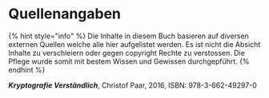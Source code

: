 # Quellenangaben

{% hint style="info" %}
Die Inhalte in diesem Buch basieren auf diversen externen Quellen welche alle hier aufgelistet werden. Es ist nicht die Absicht Inhalte zu verschleiern oder gegen copyright Rechte zu verstossen. Die Pflege wurde somit mit bestem Wissen und Gewissen durchgepführt.
{% endhint %}

_**Kryptografie Verständlich**_, Christof Paar, 2016, ISBN: 978-3-662-49297-0

